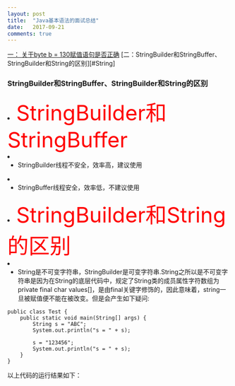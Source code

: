 ```yaml
---
layout: post
title:  "Java基本语法的面试总结"
date:   2017-09-21
comments: true
---
```

[一： 关于byte b = 130赋值语句是否正确](#fuzhi)
[二：StringBuilder和StringBuffer、StringBuilder和String的区别][#String]


<h3 id="fuzhi>赋值问题</h3>
```byte b = 130;```

> 上面的赋值语句是否存在问题？若存在问题，应该如何更改？更改后赋值的结果是多少？

> 解析：上面的赋值语句存在问题，因为byte类型的取值范围是-128 - 127之间，而130已经超出了byte的取值范围，因此存在问题。
> 更改方式：强制转换

```byte b = (byte)130```

> 最终的结果为：-126

> 结果分析：
- 首先：要了解计算机是如何进行计算的？
- - 计算机采用补码的方式进行计算
- 其次：要想根据计算方式获取到结果，前提是要知道数据的二进制的表示形式
- - 获取数据的二进制的表示形式：
- 再次：做截取操作，截取成byte
- 最后：根据已知的补码求原码
- ![image](../../assets/img/JAVASE/java-02.png)

<h3 id="String">StringBuilder和StringBuffer、StringBuilder和String的区别</h3

- <font color="red" size="15">StringBuilder和StringBuffer</font>
- - StringBuilder线程不安全，效率高，建议使用
- - StringBuffer线程安全，效率低，不建议使用
- <font color="red" size="15">StringBuilder和String的区别</font>
- - String是不可变字符串，StringBuilder是可变字符串.String之所以是不可变字符串是因为在String的底层代码中，规定了String类的成员属性字符数组为private final char values[]，是由final关键字修饰的，因此意味着，string一旦被赋值便不能在被改变。但是会产生如下疑问:

```
public class Test {
	public static void main(String[] args) {
		String s = "ABC";
		System.out.println("s = " + s);
		
		s = "123456";
		System.out.println("s = " + s);
	}
}
```
以上代码的运行结果如下：
